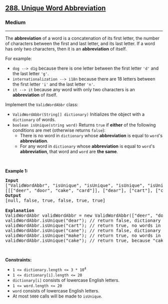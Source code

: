 <h2><a href="https://leetcode.com/problems/unique-word-abbreviation/">288. Unique Word Abbreviation</a></h2><h3>Medium</h3><hr><div><p>The <strong>abbreviation</strong> of a word is a concatenation of its first letter, the number of characters between the first and last letter, and its last letter. If a word has only two characters, then it is an <strong>abbreviation</strong> of itself.</p>

<p>For example:</p>

<ul>
	<li><code>dog --&gt; d1g</code> because there is one letter between the first letter <code>'d'</code> and the last letter <code>'g'</code>.</li>
	<li><code>internationalization --&gt; i18n</code> because there are 18 letters between the first letter <code>'i'</code> and the last letter <code>'n'</code>.</li>
	<li><code>it --&gt; it</code> because any word with only two characters is an <strong>abbreviation</strong> of itself.</li>
</ul>

<p>Implement the <code>ValidWordAbbr</code> class:</p>

<ul>
	<li><code>ValidWordAbbr(String[] dictionary)</code> Initializes the object with a <code>dictionary</code> of words.</li>
	<li><code>boolean isUnique(string word)</code> Returns <code>true</code> if <strong>either</strong> of the following conditions are met (otherwise returns <code>false</code>):
	<ul>
		<li>There is no word in <code>dictionary</code> whose <strong>abbreviation</strong> is equal to <code>word</code>'s <strong>abbreviation</strong>.</li>
		<li>For any word in <code>dictionary</code> whose <strong>abbreviation</strong> is equal to <code>word</code>'s <strong>abbreviation</strong>, that word and <code>word</code> are <strong>the same</strong>.</li>
	</ul>
	</li>
</ul>

<p>&nbsp;</p>
<p><strong class="example">Example 1:</strong></p>

<pre><strong>Input</strong>
["ValidWordAbbr", "isUnique", "isUnique", "isUnique", "isUnique", "isUnique"]
[[["deer", "door", "cake", "card"]], ["dear"], ["cart"], ["cane"], ["make"], ["cake"]]
<strong>Output</strong>
[null, false, true, false, true, true]

<strong>Explanation</strong>
ValidWordAbbr validWordAbbr = new ValidWordAbbr(["deer", "door", "cake", "card"]);
validWordAbbr.isUnique("dear"); // return false, dictionary word "deer" and word "dear" have the same abbreviation "d2r" but are not the same.
validWordAbbr.isUnique("cart"); // return true, no words in the dictionary have the abbreviation "c2t".
validWordAbbr.isUnique("cane"); // return false, dictionary word "cake" and word "cane" have the same abbreviation  "c2e" but are not the same.
validWordAbbr.isUnique("make"); // return true, no words in the dictionary have the abbreviation "m2e".
validWordAbbr.isUnique("cake"); // return true, because "cake" is already in the dictionary and no other word in the dictionary has "c2e" abbreviation.
</pre>

<p>&nbsp;</p>
<p><strong>Constraints:</strong></p>

<ul>
	<li><code>1 &lt;= dictionary.length &lt;= 3 * 10<sup>4</sup></code></li>
	<li><code>1 &lt;= dictionary[i].length &lt;= 20</code></li>
	<li><code>dictionary[i]</code> consists of lowercase English letters.</li>
	<li><code>1 &lt;= word.length &lt;= 20</code></li>
	<li><code>word</code> consists of lowercase English letters.</li>
	<li>At most <code>5000</code> calls will be made to <code>isUnique</code>.</li>
</ul>
</div>